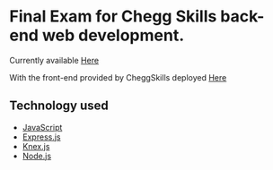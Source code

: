 # Final Exam for Chegg Skills back-end web development.
Currently available [Here](https://final-0kec.onrender.com)

With the front-end provided by CheggSkills deployed [Here](https://final-front-end-iixq.onrender.com)

## Technology used
- [JavaScript](https://developer.mozilla.org/en-US/docs/Web/javascript)
- [Express.js](https://expressjs.com/)
- [Knex.js](https://knexjs.org/)
- [Node.js](https://nodejs.org/)

